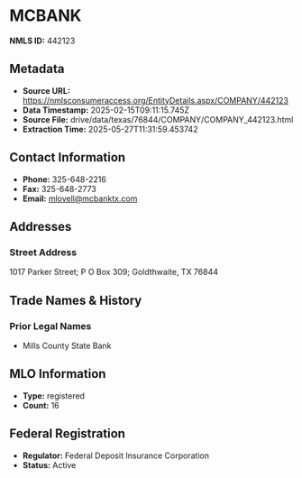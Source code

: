 # MCBANK

**NMLS ID:** 442123

## Metadata
- **Source URL:** https://nmlsconsumeraccess.org/EntityDetails.aspx/COMPANY/442123
- **Data Timestamp:** 2025-02-15T09:11:15.745Z
- **Source File:** drive/data/texas/76844/COMPANY/COMPANY_442123.html
- **Extraction Time:** 2025-05-27T11:31:59.453742

## Contact Information
- **Phone:** 325-648-2216
- **Fax:** 325-648-2773
- **Email:** mlovell@mcbanktx.com

## Addresses
### Street Address
1017 Parker Street; P O Box 309; Goldthwaite, TX 76844

## Trade Names & History
### Prior Legal Names
- Mills County State Bank

## MLO Information
- **Type:** registered
- **Count:** 16

## Federal Registration
- **Regulator:** Federal Deposit Insurance Corporation
- **Status:** Active
